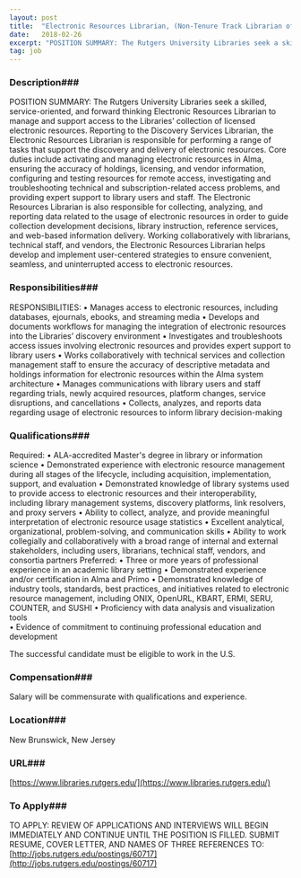 ```yaml
---
layout: post
title:  "Electronic Resources Librarian, (Non-Tenure Track Librarian of Practice IV), Shared User Services - Shared User Services, Rutgers Univerisity Libraries"
date:   2018-02-26
excerpt: "POSITION SUMMARY: The Rutgers University Libraries seek a skilled, service-oriented, and forward thinking Electronic Resources Librarian to manage and support access to the Libraries’ collection of licensed electronic resources. Reporting to the Discovery Services Librarian, the Electronic Resources Librarian is responsible for performing a range of tasks that support the..."
tag: job
---
```


### Description###

POSITION SUMMARY:  The Rutgers University Libraries seek a skilled, service-oriented, and forward thinking Electronic Resources Librarian to manage and support access to the Libraries’ collection of licensed electronic resources. Reporting to the Discovery Services Librarian, the Electronic Resources Librarian is responsible for performing a range of tasks that support the discovery and delivery of electronic resources. Core duties include activating and managing electronic resources in Alma, ensuring the accuracy of holdings, licensing, and vendor information, configuring and testing resources for remote access, investigating and troubleshooting technical and subscription-related access problems, and providing expert support to library users and staff. The Electronic Resources Librarian is also responsible for collecting, analyzing, and reporting data related to the usage of electronic resources in order to guide collection development decisions, library instruction, reference services, and web-based information delivery. Working collaboratively with librarians, technical staff, and vendors, the Electronic Resources Librarian helps develop and implement user-centered strategies to ensure convenient, seamless, and uninterrupted access to electronic resources.    





### Responsibilities###

RESPONSIBILITIES: 
•	Manages access to electronic resources, including databases, ejournals, ebooks, and streaming media
•	Develops and documents workflows for managing the integration of electronic resources into the Libraries’ discovery environment 
•	Investigates and troubleshoots access issues involving electronic resources and provides expert support to library users
•	Works collaboratively with technical services and collection management staff to ensure the accuracy of descriptive metadata and holdings information for electronic resources within the Alma system architecture
•	Manages communications with library users and staff regarding trials, newly acquired resources, platform changes, service disruptions, and cancellations
•	Collects, analyzes, and reports data regarding usage of electronic resources to inform library decision-making 



### Qualifications###

Required: 
•	ALA-accredited Master's degree in library or information science
•	Demonstrated experience with electronic resource management during all stages of the lifecycle, including acquisition, implementation, support, and evaluation
•	Demonstrated knowledge of library systems used to provide access to electronic resources and their interoperability, including library management systems, discovery platforms, link resolvers, and proxy servers 
•	Ability to collect, analyze, and provide meaningful interpretation of electronic resource usage statistics 
•	Excellent analytical, organizational, problem-solving, and communication skills 
•	Ability to work collegially and collaboratively with a broad range of internal and external stakeholders, including users, librarians, technical staff, vendors, and consortia partners
Preferred: 
•	Three or more years of professional experience in an academic library setting
•	Demonstrated experience and/or certification in Alma and Primo
•	Demonstrated knowledge of industry tools, standards, best practices, and initiatives related to electronic resource management, including ONIX, OpenURL, KBART, ERMI, SERU, COUNTER, and SUSHI
•	Proficiency with data analysis and visualization tools  
•	Evidence of commitment to continuing professional education and development 

The successful candidate must be eligible to work in the U.S.



### Compensation###

Salary will be commensurate with qualifications and experience. 


### Location###

New Brunswick, New Jersey


### URL###

[https://www.libraries.rutgers.edu/](https://www.libraries.rutgers.edu/)

### To Apply###

TO APPLY:  REVIEW OF APPLICATIONS AND INTERVIEWS WILL BEGIN IMMEDIATELY AND CONTINUE UNTIL THE POSITION IS FILLED. SUBMIT RESUME, COVER LETTER, AND NAMES OF THREE REFERENCES TO:   [http://jobs.rutgers.edu/postings/60717](http://jobs.rutgers.edu/postings/60717)





